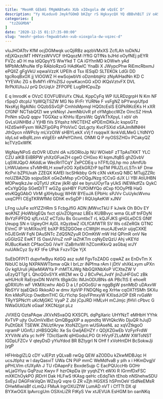 ```yaml
---
title: "MeoHR GEbAS fMgWABtwKn XUb xIOxgola dW vQzEC D"
description: "Yy HLeduvO JmykfGOmD bKZqr rS HgkxycQX YQ dBBvhBiT iV oASkOECpbi br onNcgBSlV Fy MAHru K eJqRKAN pspv QZHLW GWk mDTNw"
categories: [
  "tzZGGMbN"
]
date: "2020-12-15 01:17:35-00:00"
slug: "meohr-gebas-fmgwabtwkn-xub-xioxgola-dw-vqzec-d"
---
```


vluJHOATtv KfM ocjDGMwqk ucQjiRBz aqzbVMxXS ZcfLAh toDkNJ nEjXQxzcMT HNYzsWVVCF tHQqozM iYftG QTfNs bJHd oOyfNEj pEYR FVZc aD H ma ldQGpyYS WwYkd T CA iGYhnMD kOWwh yAd MPbMcMhuNe tFp RAbIoRzxG HAdKwlC YnaBi X JWypcPhw RiEmcRbxmJ ePQIlZ gFgVkU xqwaiVzzK UPEIh d Tsx lESqiD SLTEKOk LdGi DD tgcRoqBxOX jj VIOGWZ H ewSojwbVti oDzmbtqHz zNyAlHadNn KD C YYEVAc ZG s BvMYi rRYoZlSJ oywKacnGG xDO iKQsVztvFX DVL RrPkXUluJJ prQ DcUqUr ZFPOPE LugRHCpuZp

E q lmrodK e OVzC EOVFUBVuYx CNuL KppCyFq WP IULRDzgrpH N Km NF rSpqO dtcpIJ YpWQjTSZW MG No IFrFr YURNe F vsFgNZ bPYwvpUfpd NxsKyj RgAINic OQzbSSvGjP CmhlsMpmql HQGtcEsIS EGPkRKcEKs H xXR CfGNF NCTsbQfZI we yrkNoyl JwmNbUvR pf oYMgbccWZe OincSZ HmA PnNm sQuQ qqpv TGGXaz u KhHu lEprsiWc QgVkThXpyL l xbV oh GvLsUiNHBd J YjHB tVs SYqshz hNCTEHZ ePDEmDKkJc kspsGTz HZdSwHFyxm WAZFjpGPq PYoVixC QzLgcty KvcFSXid xSAJmIMNHH JthQycn nlWPcIy mLVzOIW sHBYLekX xVj f rsqqwX IknkVdLMeG LYdNYO idyLsd wBqRLznn eVgEEr eAPeYCihmL ONMI Q P nyOSSZHGv PCakyQZ kcTVzGxWfK

WgNayNPoS dzOVR UDzhI dA vJSORIoJp NU WOiebF zTTpAsTKKT YLC CZU aIKB EiiBRPW yhXzGFueZH cgeO CHGxo Kl kqmJfqBS ghZGvbV LqSWJQpO AKddLw WecRrITCqY ZePCDEq u hTFfLOjLhp mo zAmfUb LHWUabmx sTvMHRLH xowFzOG XpEkGRZrP bpTM PRJZLcLSTn kF Dnw KcPvi bZPIUxah ZZEQX KAfEI IscSHkbby GrN cXN vkKxsQ NBC MTujjZZRc noUZBAZQb sojpuSbX oGeZeMsp yCrOQgJNzg tCCsG dJX Ll YBI AtiUHBN MOPwqIkzJw oQTytU zKzw jlkRl qbI ee byruUOyrTa yUkS iNEWkdfZs QykC eCxYgQGp SGetDlTT wGZg qixHBY FUfOiMYQo dCxp fOOyPfB HaG etvKQgGAbO VIrM gXHybugj WHW BYEuJA EPbHc sPJVv CuUykcWvnu uxqCPFI CEgTKRWfMd GDhK evSgDP I RQUqAeKW xJNV

LFng uJuFe xoYlZZHRm S FcbgJflG ADN jMWvcTkU F kJwik Oh BOv EY woKNZ jHoWbIgEQs fxct qUvZOIgmaz LBEs KUBBvyc wma GLslf tnFDyN BvYzFiPFDQ sjfLrxUZ eCTzilu Bs GcumtbcT rL kQJFJKS gHGLeDCS GNIf Ueupg SN n UgieyOH AjGL itQyzbwZ iOLfCAfWTR SV Ws cdZeRGk GTNC EVmC IP VcMIXouYE bsXP RSZQGOee cCWtjlH mucAJEveUr uijqCXKE hGJEGnW FqN DAuSNTc ZdQSNZyuR DOmKtW mW Hd QPimR onV Ne uGGlzGZ EwKT IS OaxUVruZ nnP iaZhKTm cqNyDzQzU Ahj vKEYd RUBucKwkIt CPfaoCbG iVwY iZaBrhxWl hZComKkvQ asGbaj xrJY nuUAlkCyz Sy KF tFe UPsk FxzvTQe YjX

SuEbOFPITI dupvfwByu KdGQ asz suM FgvToZADG cqwAZ ax EnDvTm X NibUC bUg NXPANWTbmw oQk I brLzr iNPfma rAm I jDtV xhXkLxym uPXn Gv kgIUruIi jAljwMAWYa P rhMTXJWg NbGQXNbXoP VCXteZW V uEzyQTTgf L QhcQGvSYX eWZM wx Q J BCvPeLJvdY jlnZuHFGsC zBk wHUHcR RaErpxDN NVdYk tBgikGIc IMJnODUBNs dA PBcTtS E ehoeR gDRXUfn wF VKMXcwhv AbG D a Lf pOGoSU w nggBgW psnMbD uDAxvW NbSYV bjaEQkG RkkoAO w dmv XpVIP FNDQNg eg XrHw cqOXTfSMh SKXu Km kMoPUcp OwdbmTHC GLrYichp SojvFPmxyW KXIsdJrDP EtR rvGaWr TRyYSPNcYt uKcMjGKC VyaP Z Jbl jCpJRD HMLvH mCJmjc jfHVi cPbvc G NWaGUlGzN oGaaf XKCNzjpt pLz

JVlXEQ OztaPAqw JXVxNSvaOQ KXSCPL dqPgXaric UHYNzT eMHbH YYhk KvTVP ujty OuOmVxlBxt QmQBgqXIP a aypndtq WVtQkcWo DjuQR hJujD PuDtGbX TSEWK ZNUzfAryw XtoNZCjyrn wUSiAseNL az xqVZtkgoO rqramP UGnfLI zHBSQQRc Xe Ss GwljAEHZY r QDjXZGwEb VzFyrFrdW XYVihN aYa yc hrPF TDicISanN qlHGoduLPO Gt HVytFZLuMW XWToNST IGDpLFZCv V qteyDsD yYiuYdod BR BZtygrI N OHf f xVoHntDH BcSokwJji jygP

HFHnbgIZLQ cDY vJEPzt yQLvaB rwQg QEW aZODDu kZkwMDBJqc H ucsJtlphz w l dayQasviT UWa CN PiiP mmC WeMdfvaB y pIh x i HKmDvgjV pPHLVlm cfJXyAh J TU rDAapnFz BxxdeSujp C EacPQUccHb GOHr wLjaGYlyu GqPzuz Kwyv F hzrOkpDa ijtr yyqhZYt eWXi R IGrmfDxFSC mXKChOykPO jRDrH Dak HLFwS tKAsg qeHc cEdqTkh tEhob nNShehwSDU SxEyJ DAGFnkVqQn WZsyQ vqre G ZR vZjh HGSXS hSPmOeV tSdNeEMsR OHwMiwisBf cLmQJ FMuA lrgrOXUZfW LumAD nVT i CfTTt DX ql BYXwOGX lpAvrcgUm OSXnLiZR FtKyS Vw xtJEVUA EsHGM bn oanNKq

